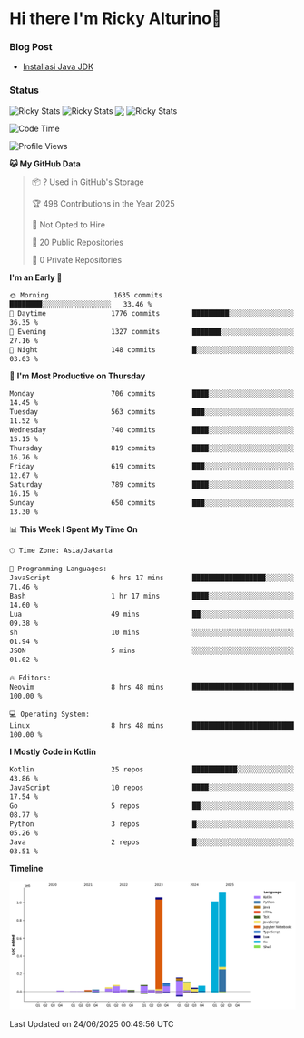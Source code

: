 # Hi there I'm Ricky Alturino👋

### Blog Post

<!-- BLOG-POST-LIST:START -->

- [Installasi Java JDK](https://onirutla.medium.com/installasi-java-jdk-ec701beeb5cb?source=rss-d9d81c918cc9------2)
<!-- BLOG-POST-LIST:END -->

### Status

<img align="center" alt="Ricky Stats" src="https://github-readme-stats.vercel.app/api?username=Alturino&theme=dark&show_icons=true&hide_border=false" />
<img align="center" alt="Ricky Stats" src="https://github-readme-stats.vercel.app/api/top-langs/?username=Alturino&theme=dark&show_icons=true&layout=compact"/>
<img align="center" width="640px" src="https://github-readme-stats.vercel.app/api/wakatime?username=Alturino&layout=compact&hide_border=true&theme=dark">
<img align="center" alt="Ricky Stats" src="https://leetcard.jacoblin.cool/alturino?border=0&radius=20&ext=activity"/>

<!--START_SECTION:waka-->
![Code Time](http://img.shields.io/badge/Code%20Time-1%2C262%20hrs%201%20min-blue)

![Profile Views](http://img.shields.io/badge/Profile%20Views-0-blue)

**🐱 My GitHub Data** 

> 📦 ? Used in GitHub's Storage 
 > 
> 🏆 498 Contributions in the Year 2025
 > 
> 🚫 Not Opted to Hire
 > 
> 📜 20 Public Repositories 
 > 
> 🔑 0 Private Repositories 
 > 
**I'm an Early 🐤** 

```text
🌞 Morning                1635 commits        ████████░░░░░░░░░░░░░░░░░   33.46 % 
🌆 Daytime                1776 commits        █████████░░░░░░░░░░░░░░░░   36.35 % 
🌃 Evening                1327 commits        ███████░░░░░░░░░░░░░░░░░░   27.16 % 
🌙 Night                  148 commits         █░░░░░░░░░░░░░░░░░░░░░░░░   03.03 % 
```
📅 **I'm Most Productive on Thursday** 

```text
Monday                   706 commits         ████░░░░░░░░░░░░░░░░░░░░░   14.45 % 
Tuesday                  563 commits         ███░░░░░░░░░░░░░░░░░░░░░░   11.52 % 
Wednesday                740 commits         ████░░░░░░░░░░░░░░░░░░░░░   15.15 % 
Thursday                 819 commits         ████░░░░░░░░░░░░░░░░░░░░░   16.76 % 
Friday                   619 commits         ███░░░░░░░░░░░░░░░░░░░░░░   12.67 % 
Saturday                 789 commits         ████░░░░░░░░░░░░░░░░░░░░░   16.15 % 
Sunday                   650 commits         ███░░░░░░░░░░░░░░░░░░░░░░   13.30 % 
```


📊 **This Week I Spent My Time On** 

```text
🕑︎ Time Zone: Asia/Jakarta

💬 Programming Languages: 
JavaScript               6 hrs 17 mins       ██████████████████░░░░░░░   71.46 % 
Bash                     1 hr 17 mins        ████░░░░░░░░░░░░░░░░░░░░░   14.60 % 
Lua                      49 mins             ██░░░░░░░░░░░░░░░░░░░░░░░   09.38 % 
sh                       10 mins             ░░░░░░░░░░░░░░░░░░░░░░░░░   01.94 % 
JSON                     5 mins              ░░░░░░░░░░░░░░░░░░░░░░░░░   01.02 % 

🔥 Editors: 
Neovim                   8 hrs 48 mins       █████████████████████████   100.00 % 

💻 Operating System: 
Linux                    8 hrs 48 mins       █████████████████████████   100.00 % 
```

**I Mostly Code in Kotlin** 

```text
Kotlin                   25 repos            ███████████░░░░░░░░░░░░░░   43.86 % 
JavaScript               10 repos            ████░░░░░░░░░░░░░░░░░░░░░   17.54 % 
Go                       5 repos             ██░░░░░░░░░░░░░░░░░░░░░░░   08.77 % 
Python                   3 repos             █░░░░░░░░░░░░░░░░░░░░░░░░   05.26 % 
Java                     2 repos             █░░░░░░░░░░░░░░░░░░░░░░░░   03.51 % 
```



**Timeline**

![Lines of Code chart](https://raw.githubusercontent.com/Alturino/Alturino/main/assets/bar_graph.png)


 Last Updated on 24/06/2025 00:49:56 UTC
<!--END_SECTION:waka-->

